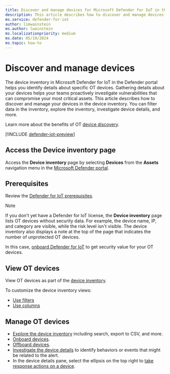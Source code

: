 ```yaml
---
title: Discover and manage devices for Microsoft Defender for IoT in the Defender portal
description: This article describes how to discover and manage devices in the device inventory for Microsoft Defender for IoT in the Defender portal.
ms.service: defender-for-iot
author: limwainstein
ms.author: lwainstein
ms.localizationpriority: medium
ms.date: 05/19/2024
ms.topic: how-to
---
```


# Discover and manage devices

The device inventory in Microsoft Defender for IoT in the Defender portal helps you identify details about specific OT devices. Gathering details about your devices helps your teams proactively investigate vulnerabilities that can compromise your most critical assets. This article describes how to discover and manage your devices in the device inventory. You can filter data in the inventory, explore the inventory, investigate device details, and more.

Learn more about the benefits of OT [device discovery](device-discovery.md).

[!INCLUDE [defender-iot-preview](../includes//defender-for-iot-defender-public-preview.md)]

## Access the Device inventory page

Access the **Device inventory** page by selecting **Devices** from the **Assets** navigation menu in the [Microsoft Defender portal](https://security.microsoft.com/machines).

## Prerequisites

Review the [Defender for IoT prerequisites](prerequisites.md).

> [!NOTE]
>
> If you don't yet have a Defender for IoT license, the **Device inventory** page lists OT devices without security data. For example, the device name, IP, and category are visible, while the risk level isn't visible. The device inventory also displays a note at the top of the page that indicates the number of unprotected OT devices.
> 
> In this case, [onboard Defender for IoT](get-started.md) to get security value for your OT devices.

## View OT devices

View OT devices as part of the [device inventory](/defender-endpoint/machines-view-overview.md#device-inventory-overview).

To customize the device inventory views:

- [Use filters](/defender-endpoint/machines-view-overview.md#use-filters-to-customize-the-device-inventory-views)
- [Use columns](/defender-endpoint/machines-view-overview.md#use-columns-to-customize-the-device-inventory-views)

## Manage OT devices

- [Explore the device inventory](/defender-endpoint/machines-view-overview.md#explore-the-device-inventory) including search, export to CSV, and more.
- [Onboard devices](/defender-endpoint/onboarding.md#onboard-devices-using-any-of-the-supported-management-tools).
- [Offboard devices](/defender-endpoint/offboard-machines.md).
- [Investigate the device details](/defender-endpoint/investigate-machines.md) to identify behaviors or events that might be related to the alert.
- In the device details pane, select the ellipsis on the top right to [take response actions on a device](/defender-endpoint/respond-machine-alerts.md).
